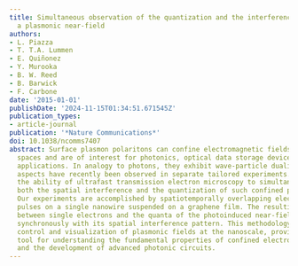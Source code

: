 ```yaml
---
title: Simultaneous observation of the quantization and the interference pattern of
  a plasmonic near-field
authors:
- L. Piazza
- T. T.A. Lummen
- E. Quiñonez
- Y. Murooka
- B. W. Reed
- B. Barwick
- F. Carbone
date: '2015-01-01'
publishDate: '2024-11-15T01:34:51.671545Z'
publication_types:
- article-journal
publication: '*Nature Communications*'
doi: 10.1038/ncomms7407
abstract: Surface plasmon polaritons can confine electromagnetic fields in subwavelength
  spaces and are of interest for photonics, optical data storage devices and biosensing
  applications. In analogy to photons, they exhibit wave-particle duality, whose different
  aspects have recently been observed in separate tailored experiments. Here we demonstrate
  the ability of ultrafast transmission electron microscopy to simultaneously image
  both the spatial interference and the quantization of such confined plasmonic fields.
  Our experiments are accomplished by spatiotemporally overlapping electron and light
  pulses on a single nanowire suspended on a graphene film. The resulting energy exchange
  between single electrons and the quanta of the photoinduced near-field is imaged
  synchronously with its spatial interference pattern. This methodology enables the
  control and visualization of plasmonic fields at the nanoscale, providing a promising
  tool for understanding the fundamental properties of confined electromagnetic fields
  and the development of advanced photonic circuits.
---
```

